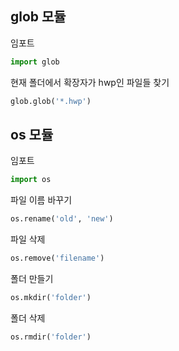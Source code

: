 ## glob 모듈

임포트
```python
import glob
```

현재 폴더에서 확장자가 hwp인 파일들 찾기
```python
glob.glob('*.hwp')
```

## os 모듈

임포트
```python
import os
```

파일 이름 바꾸기
```python
os.rename('old', 'new')
```

파일 삭제
```python
os.remove('filename')
```

폴더 만들기
```python
os.mkdir('folder')
```

폴더 삭제
```python
os.rmdir('folder')
```